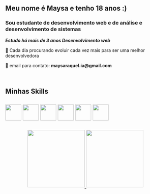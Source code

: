 ## Meu nome é Maysa e tenho 18 anos :)
### Sou estudante de desenvolvimento web e de análise e desenvolvimento de sistemas 


_**Estudo há mais de 3 anos Desenvolvimento web**_
<p> 🎯 Cada dia procurando evoluir cada vez mais para ser uma melhor desenvolvedora</p>
<p> 📧 email para contato: <strong> maysaraquel.ia@gmail.com </strong> <p> 

<br>
<h2> Minhas Skills <h2> 
 <img src="https://cdn.jsdelivr.net/gh/devicons/devicon/icons/css3/css3-original.svg" width='50px' />
  <img src="https://cdn.jsdelivr.net/gh/devicons/devicon/icons/html5/html5-original.svg"  width='50px'/>
   <img src="https://cdn.jsdelivr.net/gh/devicons/devicon/icons/javascript/javascript-original.svg" width='50px'/>
   <img src="https://cdn.jsdelivr.net/gh/devicons/devicon/icons/php/php-original.svg" width='50px'/>
    <img src="https://cdn.jsdelivr.net/gh/devicons/devicon/icons/mysql/mysql-original-wordmark.svg" width='50px'/>
     <img src="https://cdn.jsdelivr.net/gh/devicons/devicon/icons/bootstrap/bootstrap-original.svg" width='50px' />
<br><br>
 <div align="center">
  <a href="https://github.com/mayzinng">
  <img height="180em" src="https://github-readme-stats.vercel.app/api?username=mayzinng&show_icons=true&theme=synthwave&include_all_commits=true&count_private=true"/>
  <img height="180em" src="https://github-readme-stats.vercel.app/api/top-langs/?username=mayzinng&layout=compact&langs_count=7&theme=synthwave"/>
</div>
<br>
  <br>
